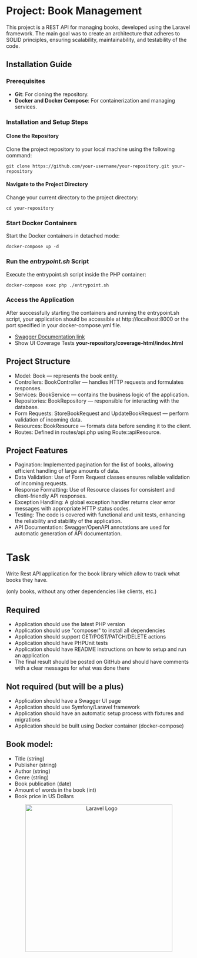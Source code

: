 # Project: Book Management
This project is a REST API for managing books, developed using the Laravel framework. The main goal was to create an architecture that adheres to SOLID principles, ensuring scalability, maintainability, and testability of the code.

## Installation Guide

### Prerequisites
- **Git**: For cloning the repository.
- **Docker and Docker Compose**: For containerization and managing services.

### Installation and Setup Steps

#### Clone the Repository
Clone the project repository to your local machine using the following command:
```shell
git clone https://github.com/your-username/your-repository.git your-repository
```

#### Navigate to the Project Directory
Change your current directory to the project directory:
```shell
cd your-repository
```

### Start Docker Containers
Start the Docker containers in detached mode:
```shell
docker-compose up -d
```

### Run the _entrypoint.sh_ Script
Execute the entrypoint.sh script inside the PHP container:
```shell
docker-compose exec php ./entrypoint.sh
```

### Access the Application
After successfully starting the containers and running the entrypoint.sh script, your application should be accessible at http://localhost:8000 or the port specified in your docker-compose.yml file.

- [Swagger Documentation link](http://localhost:8000/api/documentation)
- Show UI Coverage Tests **your-repository/coverage-html/index.html**

## Project Structure
- Model: Book — represents the book entity.
- Controllers: BookController — handles HTTP requests and formulates responses.
- Services: BookService — contains the business logic of the application.
- Repositories: BookRepository — responsible for interacting with the database.
- Form Requests: StoreBookRequest and UpdateBookRequest — perform validation of incoming data.
- Resources: BookResource — formats data before sending it to the client.
- Routes: Defined in routes/api.php using Route::apiResource.

## Project Features
- Pagination: Implemented pagination for the list of books, allowing efficient handling of large amounts of data.
- Data Validation: Use of Form Request classes ensures reliable validation of incoming requests.
- Response Formatting: Use of Resource classes for consistent and client-friendly API responses.
- Exception Handling: A global exception handler returns clear error messages with appropriate HTTP status codes.
- Testing: The code is covered with functional and unit tests, enhancing the reliability and stability of the application.
- API Documentation: Swagger/OpenAPI annotations are used for automatic generation of API documentation.

# Task
Write Rest API application for the book library which allow to track what books they have.

(only books, without any other dependencies like clients, etc.)

## Required
- Application should use the latest PHP version
- Application should use "composer" to install all dependencies
- Application should support GET/POST/PATCH/DELETE actions
- Application should have PHPUnit tests
- Application should have README instructions on how to setup and run an application
- The final result should be posted on GitHub and should have comments with a clear messages for what was done there

## Not required (but will be a plus)
- Application should have a Swagger UI page
- Application should use Symfony/Laravel framework
- Application should have an automatic setup process with fixtures and migrations
- Application should be built using Docker container (docker-compose)

## Book model:
- Title (string)
- Publisher (string)
- Author (string)
- Genre (string)
- Book publication (date)
- Amount of words in the book (int)
- Book price in US Dollars


<p align="center"><a href="https://laravel.com" target="_blank"><img src="https://raw.githubusercontent.com/laravel/art/master/logo-lockup/5%20SVG/2%20CMYK/1%20Full%20Color/laravel-logolockup-cmyk-red.svg" width="400" alt="Laravel Logo"></a></p>